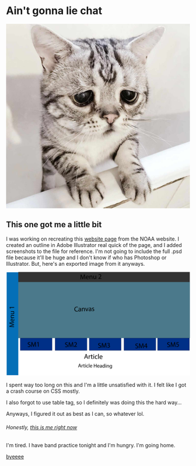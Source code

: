 # Ain't gonna lie chat

![sadcat](sadcat.jpg)

## This one got me a little bit

I was working on recreating this [website page](https://www.noaa.gov/climate) from the NOAA website. I created an outline in Adobe Illustrator real quick of the page, and I added screenshots to the file for reference. I'm not going to include the full .psd file because it'll be huge and I don't know if who has Photoshop or Illustrator. But, here's an exported image from it anyways.

![adobe illustrator](noaawebsiterecreationlayout-01.png)

I spent way too long on this and I'm a little unsatisfied with it. I felt like I got a crash course on CSS mostly.

I also forgot to use table tag, so I definitely was doing this the hard way...

Anyways, I figured it out as best as I can, so whatever lol.

###### Honestly, [this is me right now](https://youtu.be/AtPrjYp75uA?si=QG63nMeRuukKDCDw)

I'm tired. I have band practice tonight and I'm hungry. I'm going home.

[byeeee](https://youtu.be/1PlCLwlKAdI?si=WzbBAlWxsMyvM_0o&t=9)